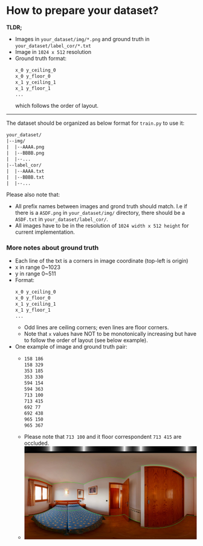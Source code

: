 # How to prepare your dataset?

**TLDR;**
- Images in `your_dataset/img/*.png` and ground truth in `your_dataset/label_cor/*.txt`
- Image in `1024 x 512` resolution
- Ground truth format:
    ```
    x_0 y_ceiling_0
    x_0 y_floor_0
    x_1 y_ceiling_1
    x_1 y_floor_1
    ...
    ```
    which follows the order of layout.

----

The dataset should be organized as below format for `train.py` to use it:
```
your_dataset/
|--img/
|  |--AAAA.png
|  |--BBBB.png
|  |--...
|--label_cor/
|  |--AAAA.txt
|  |--BBBB.txt
|  |--...
```

Please also note that:
- All prefix names between images and grond truth should match. I.e if there is a `ASDF.png` in `your_dataset/img/` directory, there should be a `ASDF.txt` in `your_dataset/label_cor/`.
- All images have to be in the resolution of `1024 width x 512 height` for current implementation.

### More notes about ground truth
- Each line of the txt is a corners in image coordinate (top-left is origin)
- x in range 0~1023
- y in range 0~511
- Format:
    ```
    x_0 y_ceiling_0
    x_0 y_floor_0
    x_1 y_ceiling_1
    x_1 y_floor_1
    ...
    ```
    - Odd lines are ceiling corners; even lines are floor corners.
    - Note that `x` values have NOT to be monotonically increasing but have to follow the order of layout (see below example).
- One example of image and ground truth pair:
    - ```
      158 186
      158 329
      353 185
      353 330
      594 154
      594 363
      713 100
      713 415
      692 77
      692 438
      965 150
      965 367
      ```
    - Please note that `713 100` and it floor correspondent `713 415` are occluded.
    - ![](assets/tutorial_pano_agfcvbkkdocone.jpg)
